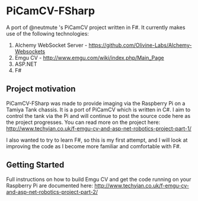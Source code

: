 # PiCamCV-FSharp
A port of @neutmute 's PiCamCV project written in F#. It currently makes use of the following technologies:

1. Alchemy WebSocket Server - https://github.com/Olivine-Labs/Alchemy-Websockets
2. Emgu CV - http://www.emgu.com/wiki/index.php/Main_Page
3. ASP.NET
4. F#

## Project motivation

PiCamCV-FSharp was made to provide imaging via the Raspberry Pi on a Tamiya Tank chassis. It is a port of PiCamCV which is written in C#. 
I aim to control the tank via the Pi and will continue to post the source code here as the project progresses. 
You can read more on the project here: http://www.techyian.co.uk/f-emgu-cv-and-asp-net-robotics-project-part-1/

I also wanted to try to learn F#, so this is my first attempt, and I will look at improving the code as I become more familiar and comfortable with F#.

## Getting Started

Full instructions on how to build Emgu CV and get the code running on your Raspberry Pi are documented here: http://www.techyian.co.uk/f-emgu-cv-and-asp-net-robotics-project-part-2/

